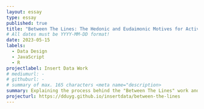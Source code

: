 ```yaml
---
layout: essay
type: essay
published: true
title: "Between The Lines: The Hedonic and Eudaimonic Motives for Activities"
# All dates must be YYYY-MM-DD format!
date: 2023-05-15
labels:
  - Data Design
  - JavaScript
  - R
projectlabel: Insert Data Work
# mediumurl: -
# githuburl: -
# summary of max. 165 characters <meta name="description>
summary: Explaining the process behind the "Between The Lines" work and the difference between hedonic and eudaimonic motives 
projecturl: https://dduyg.github.io/insertdata/between-the-lines
---
```

